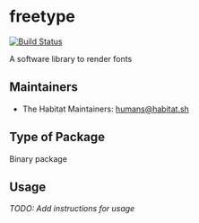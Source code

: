 # freetype

[![Build Status](https://dev.azure.com/chefcorp-partnerengineering/Chef%20Base%20Plans/_apis/build/status/chef-base-plans.freetype?branchName=master)](https://dev.azure.com/chefcorp-partnerengineering/Chef%20Base%20Plans/_build/latest?definitionId=151&branchName=master)

A software library to render fonts

## Maintainers

* The Habitat Maintainers: <humans@habitat.sh>

## Type of Package

Binary package

## Usage

*TODO: Add instructions for usage*
